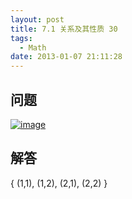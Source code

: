 ```yaml
---
layout: post
title: 7.1 关系及其性质 30
tags:
  - Math
date: 2013-01-07 21:11:28
---
```


## 问题

[![image](http://freewind.me/wp-content/uploads/2013/01/image_thumb136.png "image")](http://freewind.me/wp-content/uploads/2013/01/image135.png)

## 解答

{ (1,1), (1,2), (2,1), (2,2) }